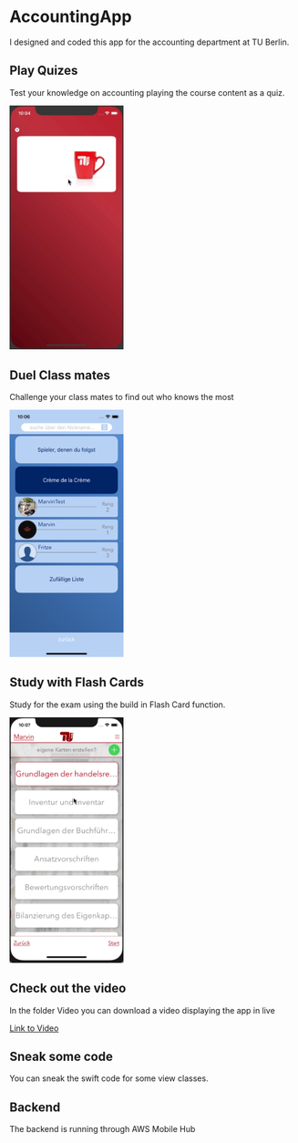 # AccountingApp
I designed and coded this app for the accounting department at TU Berlin.

## Play Quizes
Test your knowledge on accounting playing the course content as a quiz.

<img src="Images/quiz.gif" width=200>

## Duel Class mates
Challenge your class mates to find out who knows the most

<img src="Images/Friends.png" width=200>

## Study with Flash Cards
Study for the exam using the build in Flash Card function.

<img src="Images/flash.gif" width=200>

## Check out the video
In the folder Video you can download a video displaying the app in live

<a href="Video/TU_APP_VIDEO.mp4"> Link to Video </a>

## Sneak some code
You can sneak the swift code for some view classes.

## Backend
The backend is running through AWS Mobile Hub
